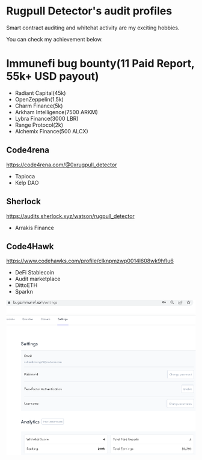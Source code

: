 # Rugpull Detector's audit profiles

Smart contract auditing and whitehat activity are my exciting hobbies.

You can check my achievement below.

# Immunefi bug bounty(11 Paid Report, 55k+ USD payout)
- Radiant Capital(45k)
- OpenZeppelin(1.5k)
- Charm Finance(5k)
- Arkham Intelligence(7500 ARKM)
- Lybra Finance(3000 LBR)
- Range Protocol(2k)
- Alchemix Finance(500 ALCX)

## Code4rena
https://code4rena.com/@0xrugpull_detector
- Tapioca
- Kelp DAO

## Sherlock
https://audits.sherlock.xyz/watson/rugpull_detector
- Arrakis Finance

## Code4Hawk
https://www.codehawks.com/profile/clknpmzwp0014l608wk9hflu6
- DeFi Stablecoin
- Audit marketplace
- DittoETH
- Sparkn

![image](Immuefi.PNG)

